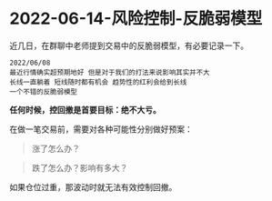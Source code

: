 # 2022-06-14-风险控制-反脆弱模型

近几日，在群聊中老师提到交易中的反脆弱模型，有必要记录一下。

```
2022/06/08
最近行情确实超预期地好 但是对于我们的打法来说影响其实并不大 
长线一直躺着 短线随时都有机会 趋势性的红利会给到长线 
一个不错的反脆弱模型
```

**任何时候，控回撤是首要目标：绝不大亏。**

在做一笔交易前，需要对各种可能性分别做好预案：

> 涨了怎么办？

> 跌了怎么办？影响有多大？

如果仓位过重，那波动时就无法有效控制回撤。

